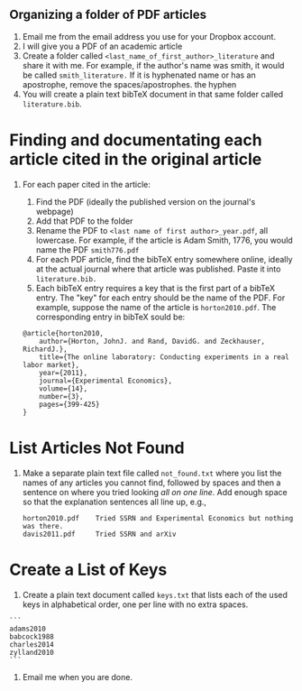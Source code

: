 Organizing a folder of PDF articles 
-----------------------------------
1. Email me from the email address you use for your Dropbox account. 
1. I will give you a PDF of an academic article
1. Create a folder called `<last_name_of_first_author>_literature` and
share it with me. For example, if the author's name was smith, it
would be called `smith_literature.` If it is hyphenated name or has an
apostrophe, remove the spaces/apostrophes. 
the hyphen  
1. You will create a plain text bibTeX document in that same folder called `literature.bib`.   


Finding and documentating each article cited in the original article 
====================================================================

1. For each paper cited in the article: 
   1. Find the PDF (ideally the published version on the journal's webpage) 
   1. Add that PDF to the folder 
   1. Rename the PDF to `<last name of first author>_year.pdf`, all lowercase. For
   example, if the article is Adam Smith, 1776, you would name the PDF `smith776.pdf` 
   1. For each PDF article, find the bibTeX entry somewhere online,
ideally at the actual journal where that article was published. Paste
it into `literature.bib.`
   1. Each bibTeX entry requires a key that is the first part of a bibTeX
entry. The "key" for each entry should be the name of the PDF.
For example, suppose the name of the article is `horton2010.pdf`.
The corresponding entry in bibTeX sould be: 
	
	```
	@article{horton2010,
	    author={Horton, JohnJ. and Rand, DavidG. and Zeckhauser, RichardJ.},
		title={The online laboratory: Conducting experiments in a real labor market},
		year={2011},
		journal={Experimental Economics},
		volume={14},
		number={3},
		pages={399-425}
	}
	```

List Articles Not Found
=======================

1. Make a separate plain text file called `not_found.txt` where you list the names of any articles you cannot find, followed by spaces and then a sentence on where you tried looking _all on one line_. 
Add enough space so that the explanation sentences all line up, e.g., 

	```
	horton2010.pdf    Tried SSRN and Experimental Economics but nothing was there. 
	davis2011.pdf     Tried SSRN and arXiv
	```
	

Create a List of Keys
=====================
   1. Create a plain text document called ``keys.txt`` that lists each of the
used keys in alphabetical order, one per line with no extra spaces. 

	```	
	adams2010
	babcock1988
	charles2014
	zylland2010
	```	

1. Email me when you are done. 
